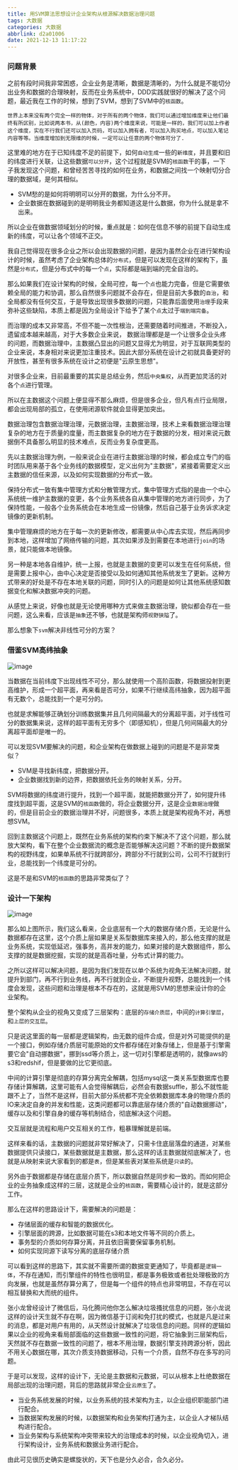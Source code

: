 ```yaml
---
title: 用SVM算法思想设计企业架构从根源解决数据治理问题 
tags: 大数据
categories: 大数据
abbrlink: d2a01006
date: 2021-12-13 11:17:22
---
```


### 问题背景

之前有段时间我非常困惑，企业业务是清晰，数据是清晰的，为什么就是不能切分出业务和数据的合理映射，反而在业务系统中，DDD实践就很好的解决了这个问题，最近我在工作的时候，想到了SVM，想到了SVM中的`核函数`。

```
世界上本来没有两个完全一样的物体，对于所有的两个物体，我们可以通过增加维度来让他们最终有所区别，比如说两本书，从(颜色，内容)两个维度来说，可能是一样的，我们可以加上作者这个维度，实在不行我们还可以加入页码，可以加入拥有者，可以加入购买地点，可以加入笔记内容等等。当维度增加到无限维的时候，一定可以让任意的两个物体可分了.
```

这里难的地方在于已知纬度不足的前提下，如何`自动生成`一些的`新维度`，并且要和旧的纬度进行关联，让这些数据`可以分开`，这个过程就是SVM的`核函数`干的事，一下子我发现这个问题，和曾经苦苦寻找的如何在业务，和数据之间找一个映射切分合理的数据域，是何其相似。

* SVM愁的是如何将明明可以分开的数据，为什么分不开。
* 企业数据在数据碰到的是明明我业务都知道这是什么数据，你为什么就是拿不出来。

所以企业在做数据领域划分的时候，重点就是：如何在信息不够的前提下自动生成新的纬度，可以让各个领域不正交。

我自己觉得现在很多企业之所以会出现数据的问题，是因为虽然企业在进行架构设计的时候，虽然考虑了企业架构总体的`分布式`，但是可以发现在这样的架构下，虽然是`分布式`，但是分布式中的每一个`点`，实际都是端到端的完全自治的。

那么如果我们在设计架构的时候，全局可控，每一个`点`也能力完备，但是它需要依赖全局的能力和协调，那么自然很多问题就不会存在，但是目前大多数的`自治`，和全局都没有任何交互，于是导致出现很多数据的问题，只能靠后面使用`治理`手段来弥补这些缺陷，本质上都是因为全局设计下给予了某个`点`太过于`端到端完备`。

而治理的成本又非常高，不但不能一次性根治，还需要随着时间推进，不断投入，遗留成本越来越高，对于大多数企业来说， 数据治理都是是一个让很多企业头疼的问题，而数据治理中，主数据凸显出的问题又显得尤为明显，对于互联网类型的企业来说，本身相对来说更加注重技术。因此大部分系统在设计之初就具备更好的开放性，甚至有很多系统在设计之初便是"云原生思想"。

对很多企业来，目前最重要的其实是总结业务，然后`中央集权`，从而更加灵活的对各个`点`进行管理。

所以在主数据这个问题上便显得不那么麻烦，但是很多企业，但凡有点行业局限，都会出现局部的孤立，在使用闭源软件就会显得更加突出。

数据治理包含数据治理治理，元数据治理，主数据治理，技术上来看数据治理治理复杂的地方在于质量的度量，而主数据复杂的地方在于数据的分发，相对来说元数据倒不具备那么明显的技术难点，反而业务复杂度更高。

先以主数据治理为例，一般来说企业在进行主数据治理的时候，都会成立专门的临时团队用来基于各个业务线的数据模型，定义出何为"主数据"，紧接着需要定义出主数据的信任来源，以及如何实现数据的分布式一致。

保持分布式一致有集中管理方式和分散管理方式，集中管理方式指的是由一个中心系统统一维护主数据的变更，各个业务系统各自从集中管理的地方进行同步，为了保持性能，一般各个业务系统会在本地生成一份镜像，然后自己基于业务诉求决定镜像的更新机制。

集中管理麻烦的地方在于每一次的更新修改，都需要从中心库去实现，然后再同步到本地，这样增加了网络传输的问题，其次如果涉及到需要在本地进行`join`的场景，就只能做本地镜像。

另一种是本地各自维护，统一上报，也就是主数据的变更可以发生在任何系统，但是需要上报中心，由中心决定是否接受以及如何通知其他系统发生了更新。这种方式带来的好处是不存在本地关联的问题，同时引入的问题是如何让其他系统感知数据变化和解决数据冲突的问题。

从感觉上来说，好像也就是无论使用哪种方式来做主数据治理，貌似都会存在一些问题，这么来看，应该是`抽象`还不够，也就是架构师`视野狭隘`了。

那么想象下`svm`解决非线性可分的方案？

### 借鉴SVM高纬抽象

![image](004.jpeg)

当数据在当前纬度下出现线性不可分，那么就使用一个高阶函数，将数据投射到更高维护，形成一个超平面，再来看是否可分，如果不行继续高纬抽象，因为超平面有无数个，总能找到一个是可分的。

也就是求解能够正确划分训练数据集并且几何间隔最大的分离超平面，对于线性可分的数据集来说，这样的超平面有无穷多个（即感知机），但是几何间隔最大的分离超平面却是唯一的。

可以发现SVM要解决的问题，和企业架构在做数据上碰到的问题是不是非常类似？

* SVM是寻找新纬度，把数据分开。
* 企业数据找到新的边界，把数据依托业务的映射关系，分开。

SVM将数据的纬度进行提升，找到一个超平面，就能把数据分开了，如何提升纬度找到超平面，这是SVM的`核函数`做的，将企业数据分开，这是企业`数据治理`做的，但是目前企业的数据治理并不好，问题很多，本质上就是架构视角不对，再想想SVM。

回到主数据这个问题上，既然在业务系统的架构约束下解决不了这个问题，那么就放大架构，看下在整个企业数据流的概念是否能够解决这问题？不断的提升数据架构的视野纬度，如果单系统不行就跨部分，跨部分不行就到公司，公司不行就到行业，总能找到一个纬度是可分的。

这是不是和SVM的`核函数`的思路非常类似了？

### 设计一下架构

![image](003.png)

那么如上图所示，我们这么看来，企业底层有一个大的数据存储介质，无论是什么数据都存在这里，这个介质上层如果是关系型数据库来接入的，那么他支撑的就是业务系统，实现低延迟，强事务，高并发的能力，如果对接的是大数据组件，那么支撑的就是数据挖掘，实现的就是高吞吐量，分布式计算的能力。

之所以这样可以解决问题，是因为我们发现在以单个系统为视角无法解决问题，就提升到部门，再不行到业务线，再不行就到企业，不断提升视野，总能找到一个纬度会发现，这些问题和治理是根本不存在的，这就是用SVM的思想来设计你的企业架构。

整个架构从企业的视角又变成了三层架构：底层的`存储介质层`，中间的`计算引擎层`，和`上层的交互层`。

只是说这里面的每一层都是逻辑架构，由无数的组件合成，但是对外可能提供的是一个接口，例如存储介质层可能原始的文件都存储在对象存储上，但是基于引擎需要它会"自动挪数据"，挪到ssd等介质上，这一切对引擎都是透明的，就像aws的s3和redshif，但是要做的比它更彻底。

中间的计算引擎是彻底的存算分离完全解耦，包括mysql这一类关系型数据库也要存储计算解耦，这里可能有人会觉得解耦后，必然会有数据suffle，那么不就性能跟不上了，当然不是这样，目前大部分系统都不完全依赖数据库本身的物理介质的IO来决定自身的并发和性能，这类问题都可以靠底层存储介质的"自动数据挪动"，缓存以及和引擎自身的缓存等机制结合，彻底解决这个问题。

交互层就是流程和用户交互相关的工作，粗暴理解就是前端。

这样来看的话，主数据的问题就非常好解决了，只需卡住底层落盘的通道，对某些数据提供只读接口，某些数据就是主数据，那么这样的话主数据就彻底解决了，也就是从映射来说大家看到的都是`表`，但是某些表对某些系统是`只读`的。

另外由于数据都是存储在底层介质下，所以数据自然是同步和一致的。而如何把企业的业务抽象成这样的三层，这就是企业的`核函数`，需要精心设计的，就是这部分工作。

那么在这样的思路设计下，需要解决的问题是：
* 存储层面的缓存和智能的数据优化。
* 引擎层面的跨源，比如数据可能在s3和本地文件等不同的介质上。
* 事务型的介质如何存算分离，并且依旧需要保留事务机制。
* 如何实现同源下读写分离的底层存储介质

可以看到这样的思路下，其实就不需要所谓的数据变更通知了，毕竟都是`逻辑一体`，不存在通知，而引擎组件的特性也很明显，都是事务极致或者批处理极致的方向发展，也就是虽然存算分离了，但是每一个组件的特点也非常明显，不存在可以相互替换和大而统的组件。

张小龙曾经设计了微信后，马化腾问他你怎么解决垃圾搔扰信息的问题，张小龙说这样的设计天生就不存在啊，因为微信基于订阅和免打扰的模式，也就是凡是过来的消息，都是对用户有用的，从天然设计就解决了垃圾信息的问题。同样的逻辑如果以企业的视角来看局部面临的这些数据一致性的问题，将它抽象到三层架构后，天然就不存在数据一致性的问题了，根本不用治理，数据引擎支持跨源分析，因此不用关心数据在哪，其次介质支持数据移动，只有一个介质，自然不存在多写的问题。

于是可以发现，这样的设计下，无论是主数据和元数据，可以从根本上杜绝数据在局部出现的治理问题，背后的思路就非常企业`云原生`了。

* 当业务系统发展的时候，以业务系统的技术架构为主，以企业组织职能部门进行配合。
* 当数据架构发展的时候，以数据架构和业务架构打通为主，以企业人才梯队结构进行配合。
* 当业务架构与系统架构冲突带来较大的治理成本的时候，以企业视角切入，进行架构设计，业务系统和数据业务进行配合。

由此可见很历史确实是螺旋状的，天下也是分久必合，合久必分。



